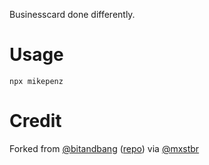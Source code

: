 Businesscard done differently. 

# Usage

```
npx mikepenz
```

# Credit

Forked from [@bitandbang](https://twitter.com/bitandbang/status/1075473070368919552) ([repo](https://github.com/bnb/bitandbang)) via [@mxstbr](https://github.com/mxstbr/)